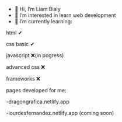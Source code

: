 - 👋 Hi, I’m Liam Bialy
- 👀 I’m interested in learn web development
- 🌱 I’m currently learning:

html ✔ 

css basic ✔ 

javascript ❌(in pogress)

advanced css ❌

frameworks ❌

pages developed for me: 

-dragongrafica.netlify.app

-lourdesfernandez.netlify.app (coming soon)
